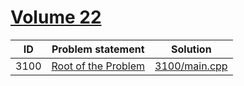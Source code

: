 # [Volume 22](http://poj.org/problemlist?volume=22)


| ID   | Problem statement                                     | Solution                       |
|------|-------------------------------------------------------|--------------------------------|
| 3100 | [Root of the Problem](http://poj.org/problem?id=3100) | [3100/main.cpp](3100/main.cpp) |

